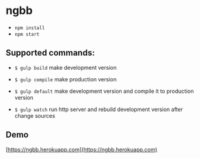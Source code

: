 # ngbb

- `npm install`
- `npm start`

## Supported commands:
- `$ gulp build` make development version

- `$ gulp compile` make production version

- `$ gulp default` make development version and compile it to production version

- `$ gulp watch` run http server and rebuild development version after change sources

## Demo
[https://ngbb.herokuapp.com](https://ngbb.herokuapp.com)
